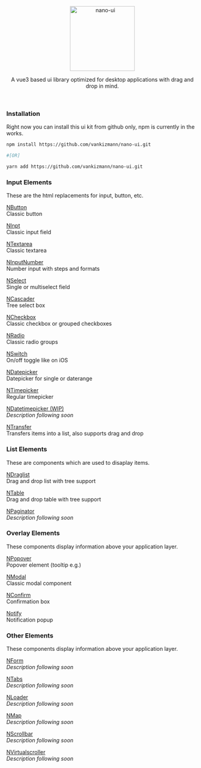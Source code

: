 <p align="center"><img width="170" src="https://github.com/vankizmann/nano-ui/blob/origin/next/nano.svg?raw=true" alt="nano-ui"></p>
<p align="center">A vue3 based ui library optimized for desktop applications with drag and drop in mind.</p>
<br>

### Installation
Right now you can install this ui kit from github only, npm is currently in the works.

```bash
npm install https://github.com/vankizmann/nano-ui.git

#[OR]

yarn add https://github.com/vankizmann/nano-ui.git
```

### Input Elements
These are the html replacements for input, button, etc.

[NButton](#coming-soon)<br>
Classic button 
  

[NInpt](#coming-soon)<br>
Classic input field
  

[NTextarea](#coming-soon)<br>
Classic textarea


[NInputNumber](#coming-soon)<br>
Number input with steps and formats
  

[NSelect](#coming-soon)<br>
Single or multiselect field
  

[NCascader](#coming-soon)<br>
Tree select box
  

[NCheckbox](#coming-soon)<br>
Classic checkbox or grouped checkboxes


[NRadio](#coming-soon)<br>
Classic radio groups


[NSwitch](#coming-soon)<br>
On/off toggle like on iOS
  

[NDatepicker](#coming-soon)<br>
Datepicker for single or daterange


[NTimepicker](#coming-soon)<br>
Regular timepicker


[NDatetimepicker (WIP)](#coming-soon)<br>
*Description following soon*


[NTransfer](#coming-soon)<br>
Transfers items into a list, also supports drag and drop

### List Elements
These are components which are used to disaplay items.

[NDraglist](#coming-soon)<br>
Drag and drop list with tree support
  

[NTable](#coming-soon)<br>
Drag and drop table with tree support


[NPaginator](#coming-soon)<br>
*Description following soon*
  
### Overlay Elements
These components display information above your application layer.

[NPopover](#coming-soon)<br>
Popover element (tooltip e.g.)


[NModal](#coming-soon)<br>
Classic modal component


[NConfirm](#coming-soon)<br>
Confirmation box


[Notify](#coming-soon)<br>
Notification popup

### Other Elements
These components display information above your application layer.

[NForm](#coming-soon)<br>
*Description following soon*


[NTabs](#coming-soon)<br>
*Description following soon*


[NLoader](#coming-soon)<br>
*Description following soon*

[NMap](#coming-soon)<br>
*Description following soon*


[NScrollbar](#coming-soon)<br>
*Description following soon*


[NVirtualscroller](#coming-soon)<br>
*Description following soon*
